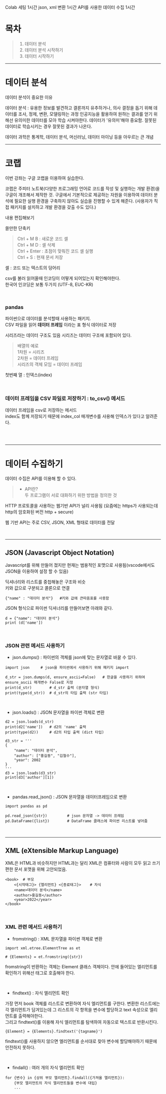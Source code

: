 Colab 세팅 1시간
json, xml 변환 1시간
API를 사용한 데이터 수집 1시간


# 목차
> 1. 데이터 분석
> 2. 데이터 분석 시작하기
> 3. 데이터 시작하기   

- - -

# 데이터 분석

데이터 분석이 중요한 이유

데이터 분석 : 유용한 정보를 발견하고 결론까지 유추하거나, 의사 결정을 돕기 위해 데이터를 조사, 정제, 변환, 모델링하는 과정
인공지능을 활용하여 원하는 결과를 얻기 위해선 유의미한 데이터를 모아 학습 시켜야한다.
데이터가 '유의미'해야 중요함. 잘못된 데이터로 학습시키는 경우 잘못된 결과가 나온다.

데이터 과학은 통계학, 데이터 분석, 머신러닝, 데이터 마이닝 등을 아우르는 큰 개념

- - - 
# 코랩
이번 강좌는 구글 코랩을 이용하여 실습한다.

코랩은 주피터 노트북(다양한 프로그래밍 언어로 코드를 작성 및 실행하는 개발 환경)을 구글이 개조해서 제작한 것.
구글에서 기본적으로 제공하는 자원을 이용하여 데이터 분석에 필요한 실행 환경을 구축하지 않아도 실습을 진행할 수 있게 해준다.
(사용자가 직접 패키지를 설치하고 개발 환경을 갖출 수도 있다.)

내용 편집해보기   

쓸만한 단축키   
> Ctrl + M B    : 새로운 코드 셀    
> Ctrl + M D    : 셀 삭제   
> Ctrl + Enter  : 초점이 맞춰진 코드 셀 실행   
> Ctrl + S      : 현재 문서 저장

셀 : 코드 또는 텍스트의 덩어리

csv를 불러 읽어올때 인코딩이 어떻게 되어있는지 확인해야한다.   
한국어 인코딩은 보통 두가지 (UTF-8, EUC-KR)   

<br/>

### pandas
파이썬으로 데이터를 분석할때 사용하는 패키지.   
CSV 파일을 읽어 **데이터 프레임** 이라는  표 형식 데이터로 저장   

시리즈라는 데이터 구조도 있음 시리즈는 데이터 구조에 포함되어 있다.   

> 배열의 예로   
> 1차원 = 시리즈   
> 2차원 = 데이터 프레임   
> 시리즈의 객체 모임 = 데이터 프레임   

첫번째 열 : 인덱스(index)

<br/>

### 데이터 프레임을 CSV 파일로 저장하기 : to_csv() 메서드

데이터 프레임을 csv로 저장하는 메서드   
index도 함께 저장되기 때문에 index_col 매개변수를 사용해 인덱스가 있다고 알려준다.

<br/><br/>

- - -
# 데이터 수집하기

데이터 수집은 API를 이용해 할 수 있다.   
> - API란?   
> 두 프로그램이 서로 대화하기 위한 방법을 정의한 것

HTTP 프로토콜을 사용하는 웹기반 API가 널리 사용됨 (요즘에는 https가 사용되는데 http의 암호화된 버전 http + secure)   

웹 기반 API는 주로 CSV, JSON, XML 형태로 데이터를 전달   

<br/>

- - -
## JSON (Javascript Object Notation)
Javascript를 위해 만들어 졌지만 현재는 범용적인 포맷으로 사용됨(vscode에서도 JSON을 이용하여 설정 할 수 있음)   

딕셔너리와 리스트를 중첩해놓은 구조와 비슷   
키와 값으로 구분되고 콜론으로 연결   
```
{"name" : "데이터 분석"}   #키와 값에 큰따옴표를 사용함
```

JSON 형식으로 파이썬 딕셔너리를 만들어보면 아래와 같다.
```
d = {"name": "데이터 분석"}
print (d['name'])
```

<br/>

### JSON 관련 메서드 사용하기
- json.dumps() : 파이썬의 객체를 json에 맞는 문자열로 바꿀 수 있다.   
```
import json     # json을 파이썬에서 사용하기 위해 패키지 import

d_str = json.dumps(d, ensure_ascii=False)   # 한글을 사용하기 위하여 ensure_ascii 매개변수 False로 지정
print(d_str)        # d_str 출력 (문자열 형식)
print(type(d_str))  # d_str의 타입 출력 (str 타입)
```

<br/>

- json.loads() : JSON 문자열을 파이썬 객체로 변환
```
d2 = json.loads(d_str)
print(d2['name'])   # d2의 'name' 출력
print(type(d2))     # d2의 타입 출력 (dict 타입)

d3_str = '''
{
    "name": "데이터 분석",
    "author": ["홍길동", "김철수"],
    "year": 2002
}
'''
d3 = json.loads(d3_str)
print(d3['author'][1])
```

<br/>

- pandas.read_json() : JSON 문자열을 데이터프레임으로 변환
```
import pandas as pd

pd.read_json({str})         # json 문자열 -> 데이터 프레임
pd.DataFrame({list})        # DataFrame 클래스에 파이썬 리스트를 넣어줌
```

<br/>

- - -

## XML (eXtensible Markup Language)

XML은 HTML과 비슷하지만 HTML과는 달리 XML은 컴퓨터와 사람이 모두 읽고 쓰기 편한 문서 포맷을 위해 고안되었음.

```
<book>  # 부모 
    <{시작태그}> {엘리먼트} <{종료태그}>    # 자식
    <name>데이터 분석</name>
    <author>홍길동</author>
    <year>2022</year>
</book>
```

<br/>

### XML 관련 메서드 사용하기

- fromstring() : XML 문자열을 파이썬 객체로 변환   
```
import xml.etree.ElementTree as et

# {Elements} = et.fromstring({str})

```
fromstring이 반환하는 객체는 Element 클래스 객체이다.
안에 들어있는 엘리먼트를 확인하기 위해선 태그로 호출해야 한다.

<br/>

- findtext() : 자식 엘리먼트 확인   

가장 먼저 book 객체를 리스트로 변환하여 자식 엘리먼트를 구한다.
변환한 리스트에는 각 엘리먼트가 담겨있는데 그 리스트의 각 항목을 변수에 할당하고 text 속성으로 엘리먼트를 출력해야한다.   
그리고 findtext()를 이용해 자식 엘리먼트를 탐색하여 자동으로 텍스트로 반환시킨다.

```
{Element} = {Elements}.findtext('{tagname}')
```

findtext()를 사용하지 않으면 엘리먼트를 순서대로 찾아 변수에 할당해야하기 때문에 안전하지 못하다.

<br/>

- findall() : 여러 개의 자식 엘리먼트 확인
```
for {변수} in {상위 부모 엘리먼트}.findall({가져올 엘리먼트}):
    {부모 엘리먼트의 자식 엘리먼트들을 변수에 대입}
    ...
```

<br/><br/>
